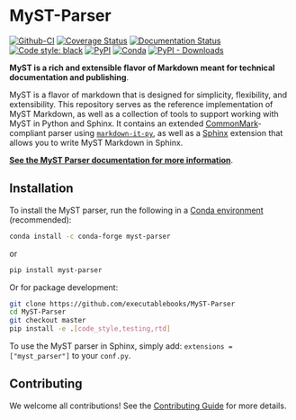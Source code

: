 # MyST-Parser

[![Github-CI][github-ci]][github-link]
[![Coverage Status][codecov-badge]][codecov-link]
[![Documentation Status][rtd-badge]][rtd-link]
[![Code style: black][black-badge]][black-link]
[![PyPI][pypi-badge]][pypi-link]
[![Conda][conda-badge]][conda-link]
[![PyPI - Downloads][install-badge]][install-link]


**MyST is a rich and extensible flavor of Markdown meant for technical documentation and publishing**.

MyST is a flavor of markdown that is designed for simplicity, flexibility, and extensibility.
This repository serves as the reference implementation of MyST Markdown, as well as a collection of tools to support working with MyST in Python and Sphinx.
It contains an extended [CommonMark](https://commonmark.org)-compliant parser using [`markdown-it-py`](https://markdown-it-py.readthedocs.io/), as well as a [Sphinx](https://www.sphinx-doc.org) extension that allows you to write MyST Markdown in Sphinx.

[**See the MyST Parser documentation for more information**](https://myst-parser.readthedocs.io/en/latest/).

## Installation

To install the MyST parser, run the following in a
[Conda environment](https://docs.conda.io) (recommended):

```bash
conda install -c conda-forge myst-parser
```

or

```bash
pip install myst-parser
```

Or for package development:

```bash
git clone https://github.com/executablebooks/MyST-Parser
cd MyST-Parser
git checkout master
pip install -e .[code_style,testing,rtd]
```

To use the MyST parser in Sphinx, simply add: `extensions = ["myst_parser"]` to your `conf.py`.

## Contributing

We welcome all contributions!
See the [Contributing Guide](https://myst-parser.readthedocs.io/en/latest/develop/index.html) for more details.

[github-ci]: https://github.com/executablebooks/MyST-Parser/workflows/continuous-integration/badge.svg?branch=master
[github-link]: https://github.com/executablebooks/MyST-Parser
[codecov-badge]: https://codecov.io/gh/executablebooks/MyST-Parser/branch/master/graph/badge.svg
[codecov-link]: https://codecov.io/gh/executablebooks/MyST-Parser
[rtd-badge]: https://readthedocs.org/projects/myst-parser/badge/?version=latest
[rtd-link]: https://myst-parser.readthedocs.io/en/latest/?badge=latest
[black-badge]: https://img.shields.io/badge/code%20style-black-000000.svg
[pypi-badge]: https://img.shields.io/pypi/v/myst-parser.svg
[pypi-link]: https://pypi.org/project/myst-parser
[conda-badge]: https://anaconda.org/conda-forge/myst-parser/badges/version.svg
[conda-link]: https://anaconda.org/conda-forge/myst-parser
[black-link]: https://github.com/ambv/black
[install-badge]: https://img.shields.io/pypi/dw/myst-parser?label=pypi%20installs
[install-link]: https://pypistats.org/packages/myst-parser
